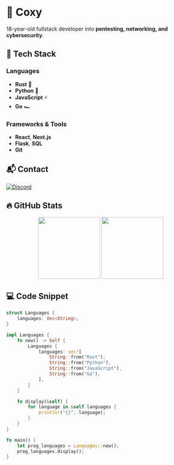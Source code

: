 # 👋 Coxy

18-year-old fullstack developer into **pentesting, networking, and cybersecurity**.  

## 🚀 Tech Stack

### Languages
- **Rust** 🦀
- **Python** 🐍
- **JavaScript** ⚡
- **Go** 🏎️

### Frameworks & Tools
- **React**, **Next.js**
- **Flask**, **SQL**
- **Git**

## 📬 Contact
[![Discord](https://img.shields.io/badge/Discord-coxy.57-7289DA?style=for-the-badge&logo=discord)](https://discord.com/)  

## 🔥 GitHub Stats
<p align="center">
  <img src="https://github-readme-stats.vercel.app/api?username=1coxy57&theme=tokyonight&show_icons=true&hide_border=true&count_private=true" height="165">
  <img src="https://github-readme-streak-stats.herokuapp.com/?user=1coxy57&theme=tokyonight&hide_border=true" height="165">
</p>

## 💻 Code Snippet
```rust
struct Languages {
    languages: Vec<String>,
}

impl Languages {
    fn new() -> Self {
        Languages {
            languages: vec![
                String::from("Rust"),
                String::from("Python"),
                String::from("JavaScript"),
                String::from("Go"),
            ],
        }
    }

    fn display(&self) {
        for language in &self.languages {
            println!("{}", language);
        }
    }
}

fn main() {
    let prog_languages = Languages::new();
    prog_languages.display();
}
